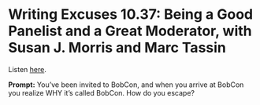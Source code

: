 # Writing Excuses 10.37: Being a Good Panelist and a Great Moderator, with Susan J. Morris and Marc Tassin 

Listen [here](http://www.writingexcuses.com/2015/09/13/writing-excuses-10-37-being-a-good-panelist-and-a-great-moderator-with-susan-j-morris-and-marc-tassin/). 

**Prompt:** You’ve been invited to BobCon, and when you arrive at BobCon you realize WHY it’s called BobCon. How do you escape?